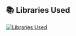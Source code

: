 ## 📚 Libraries Used

[![Libraries Used](https://github-readme-stats.vercel.app/api/top-langs/?username=ramizpa&layout=compact)](https://github.com/anuraghazra/github-readme-stats)
